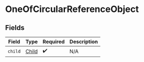 # OneOfCircularReferenceObject


## Fields

| Field                                 | Type                                  | Required                              | Description                           |
| ------------------------------------- | ------------------------------------- | ------------------------------------- | ------------------------------------- |
| `child`                               | [Child](../../models/shared/Child.md) | :heavy_check_mark:                    | N/A                                   |